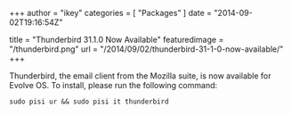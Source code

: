 +++
author = "ikey"
categories = [
"Packages"
]
date =  "2014-09-02T19:16:54Z"

title = "Thunderbird 31.1.0 Now Available"
featuredimage = "/thunderbird.png"
url = "/2014/09/02/thunderbird-31-1-0-now-available/"
+++

Thunderbird, the email client from the Mozilla suite, is now available for Evolve OS. To install, please run the following command:
<!--more-->

```
sudo pisi ur && sudo pisi it thunderbird
```